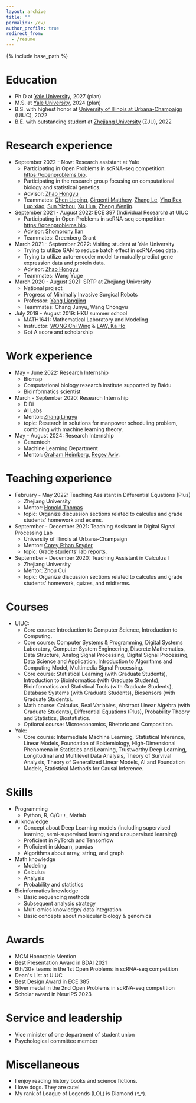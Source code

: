 ```yaml
---
layout: archive
title: ""
permalink: /cv/
author_profile: true
redirect_from:
  - /resume
---
```


{% include base_path %}

Education
======
* Ph.D at [Yale University](https://www.yale.edu/), 2027 (plan)
* M.S. at [Yale University](https://www.yale.edu/), 2024 (plan)
* B.S. with highest honor at [University of Illinois at Urbana-Champaign](https://illinois.edu) (UIUC), 2022
* B.E. with outstanding student at [Zhejiang University](https://www.zju.edu.cn/english) (ZJU), 2022

Research experience
======
* September 2022 - Now: Research assistant at Yale
  * Participating in Open Problems in scRNA-seq competition: https://openproblems.bio. 
  * Participating in the research group focusing on computational biology and statistical genetics.
  * Advisor: [Zhao Hongyu](http://zhaocenter.org)
  * Teammates: [Chen Lieping](https://medicine.yale.edu/lab/chen/), [Girgenti Matthew](https://medicine.yale.edu/profile/matthew_girgenti/), [Zhang Le](https://medicine.yale.edu/profile/le_zhang/), [Ying Rex](https://www.cs.yale.edu/homes/ying-rex/), [Luo xiao](https://luoxiao12.github.io/), [Sun Yizhou](https://web.cs.ucla.edu/~yzsun/), [Xu Hua](https://medicine.yale.edu/profile/hua-xu/), [Zheng Wenjin](https://sbmi.uth.edu/faculty-and-staff/jim-zheng.htm).
* September 2021 - August 2022: ECE 397 (Individual Research) at UIUC
  * Participating in Open Problems in scRNA-seq competition: https://openproblems.bio. 
  * Advisor: [Shomorony Ilan](http://www.ilanshomorony.com)
  * Teammates: Greenberg Grant
* March 2021 - September 2022: Visiting student at Yale University
  * Trying to utilize GAN to reduce batch effect in scRNA-seq data.
  * Trying to utilize auto-encoder model to mutually predict gene expression data and protein data.
  * Advisor: [Zhao Hongyu](http://zhaocenter.org)
  * Teammates: Wang Yuge
* March 2020 - August 2021: SRTP at Zhejiang University
  * National project
  * Progress of Minimally Invasive Surgical Robots
  * Professor: [Yang Liangjing](https://person.zju.edu.cn/en/ylj)
  * Teammates: Chang Junyu, Wang Chongyu
* July 2019 - August 2019: HKU summer school
  * MATH1641: Mathematical Laboratory and Modeling
  * Instructor: [WONG Chi Wing](https://hkumath.hku.hk/MathWWW/people.php?faculty.cwwong) & [LAW, Ka Ho](https://www.scifac.hku.hk/people/law-ka-ho)
  * Got A score and scholarship


Work experience
======
* May - June 2022: Research Internship
  * Biomap
  * Computational biology research institute supported by Baidu
  * Bioinformatics scientist
* March - September 2020: Research Internship
  * DiDi
  * AI Labs
  * Mentor: [Zhang Lingyu](https://www.scholat.com/zhanglingyu.en) 
  * topic: Research in solutions for manpower scheduling problem, combining with machine learning theory.
* May - August 2024: Research Internship
  * Genentech
  * Machine Learning Department
  * Mentor: [Graham Heimberg](https://www.grahamheimberg.com/about.html), [Regev Aviv](https://www.gene.com/scientists/our-scientists/aviv-regev).
 
Teaching experience
======
* February - May 2022: Teaching Assistant in Differential Equations (Plus)
  * Zhejiang University
  * Mentor: [Honold Thomas](https://residential.intl.zju.edu.cn/en/content/196800)
  * topic:  Organize discussion sections related to calculus and grade students' homework and exams.
* Septermber - December 2021: Teaching Assistant in Digital Signal Processing Lab
  * University of Illinois at Urbana-Champaign
  * Mentor: [Corey Ethan Snyder](https://grainger.illinois.edu/about/directory/faculty/cesnyde2)
  * topic: Grade students' lab reports.
* Septermber - December 2020: Teaching Assistant in Calculus I
  * Zhejiang University
  * Mentor: Zhou Cui 
  * topic: Organize discussion sections related to calculus and grade students' homework, quizes, and midterms.
 
Courses
======
* UIUC:
  * Core course: Introduction to Computer Science, Introduction to Computing.
  * Core course: Computer Systems & Programming, Digital Systems Laboratory, Computer System Engineering, Discrete Mathematics, Data Structure, Analog Signal Processing, Digital Signal Processing, Data Science and Application, Introduction to Algorithms and Computing Model, Multimedia Signal Processing. 
  * Core course: Statistical Learning (with Graduate Students), Introduction to Bioinformatics (with Graduate Students), Bioinformatics and Statistical Tools (with Graduate Students), Database Systems (with Graduate Students), Biosensors (with Graduate Students). 
  * Math course: Calculus, Real Variables, Abstract Linear Algebra (with Graduate Students), Differential Equations (Plus), Probability Theory and Statistics, Biostatistics.
  * Optional course: Microeconomics, Rhetoric and Composition.
* Yale:
  * Core course: Intermediate Machine Learning, Statistical Inference, Linear Models, Foundation of Epidemiology, High-Dimensional Phenomena in Statistics and Learning, Trustworthy Deep Learning, Longitudinal and Multilevel Data Analysis, Theory of Survival Analysis, Theory of Generalized Linear Models, AI and Foundation Models, Statistical Methods for Causal Inference.
  
Skills
======
* Programming
  * Python, R, C/C++, Matlab
* AI knowledge
  * Concept about Deep Learning models (including supervised learning, semi-supervised learning and unsupervised learning)
  * Proficient in PyTorch and Tensorflow
  * Proficient in sklearn, pandas
  * Algorithms about array, string, and graph
* Math knowledge
  * Modeling
  * Calculus
  * Analysis
  * Probability and statistics
* Bioinformatics knowledge
  * Basic sequencing methods
  * Subsequent analysis strategy
  * Multi omics knowledge/ data integration
  * Basic concepts about molecular biology & genomics

Awards
======
* MCM Honorable Mention
* Best Presentation Award in BDAI 2021
* 6th/30+ teams in the 1st Open Problems in scRNA-seq competition
* Dean's List at UIUC
* Best Design Award in ECE 385
* Silver medal in the 2nd Open Problems in scRNA-seq competition
* Scholar award in NeurIPS 2023

  
Service and leadership
======
* Vice minister of one department of student union
* Psychological committee member

Miscellaneous
======
* I enjoy reading history books and science fictions.
* I love dogs. They are cute!
* My rank of League of Legends (LOL) is Diamond (*^_^*).

<!--
Publications
======
-->
<!--
  <ul>{% for post in site.publications %}
    {% include archive-single-cv.html %}
  {% endfor %}</ul>
-->
<!--
* Liu Tianyu, Zhang Lingyu. Apply Artificial Neural Network to Solving Manpower Scheduling Problem. PAKDD, 2020. (Under Review) 
* Zhang Lingyu, Liu Tianyu, Wang Yunhai. An Intelligent Model for Solving Manpower Scheduling Problems. PAKDD, 2020. (Under Review)
-->

<!--
Talks
======
  <ul>{% for post in site.talks %}
    //{% include archive-single-talk-cv.html %}
  //{% endfor %}</ul>
  In process 
Teaching
======
  //<ul>{% for post in site.teaching %}
    //{% include archive-single-cv.html %}
  //{% endfor %}</ul>
  In process
-->


